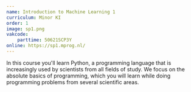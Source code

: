 ```yaml
---
name: Introduction to Machine Learning 1
curriculum: Minor KI
order: 1
image: sp1.png
vakcode:
    parttime: 50621SCP3Y
online: https://sp1.mprog.nl/
---
```


In this course you'll learn Python, a programming language that is increasingly used by scientists from all fields of study. We focus on the absolute basics of programming, which you will learn while doing programming problems from several scientific areas.
